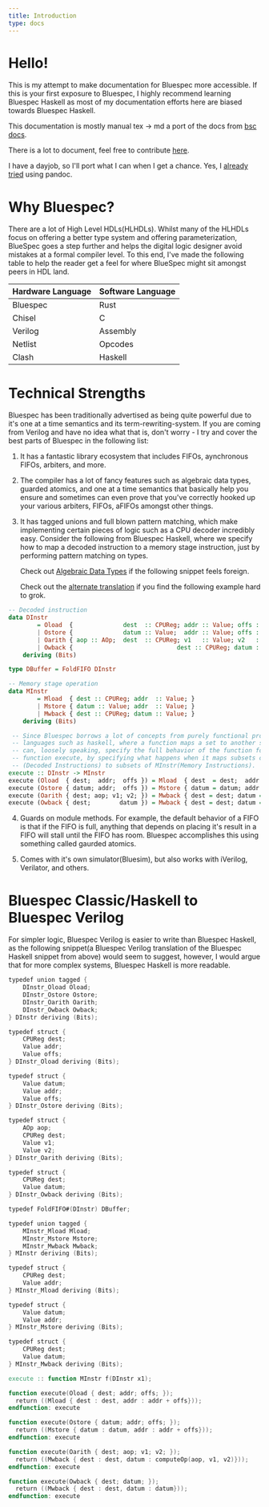 ```yaml
---
title: Introduction
type: docs
---
```


# Hello!

This is my attempt to make documentation for Bluespec more accessible. If this is your first exposure to Bluespec, I highly recommend learning Bluespec Haskell as most of my documentation efforts here are biased towards Bluespec Haskell.

This documentation is mostly manual tex -> md a port of the docs from [bsc docs](https://github.com/B-Lang-org/bsc/tree/main/doc).

There is a lot to document, feel free to contribute [here](https://github.com/ThePerfectComputer/bluespec-docs).

I have a dayjob, so I'll port what I can when I get a chance. Yes, I [already tried](https://github.com/B-Lang-org/bsc/issues/377#issuecomment-1378079031) using pandoc.

# Why Bluespec?

There are a lot of High Level HDLs(HLHDLs). Whilst many of the HLHDLs focus on offering a better type system and offering parameterization, BlueSpec goes a step further and helps the digital logic designer avoid mistakes at a formal compiler level. To this end, I've made the following table to help the reader get a feel for where BlueSpec might sit amongst peers in HDL land.

| Hardware Language | Software Language |
|-------------------|-------------------|
| Bluespec          | Rust              |
| Chisel            | C                 |
| Verilog           | Assembly          |
| Netlist           | Opcodes           |
| Clash             | Haskell           |

# Technical Strengths

Bluespec has been traditionally advertised as being quite powerful due to it's one at a time semantics and its term-rewriting-system. If you are coming from Verilog and have no idea what that is, don't worry - I try and cover the best parts of Bluespec in the following list:

1. It has a fantastic library ecosystem that includes FIFOs, aynchronous FIFOs, arbiters, and more.

2. The compiler has a lot of fancy features such as algebraic data types, guarded atomics, and one at a time semantics that basically help you ensure and sometimes can even prove that you've correctly hooked up your various arbiters, FIFOs, aFIFOs amongst other things.

3. It has tagged unions and full blown pattern matching, which make implementing certain pieces of logic such as a CPU decoder incredibly easy. Consider the following from Bluespec Haskell, where we specify how to map a decoded instruction to a memory stage instruction, just by performing pattern matching on types.

   Check out [Algebraic Data Types](https://wiki.haskell.org/Algebraic_data_type) if the following snippet feels foreign.

   Check out the [alternate translation](./#bluespec-classichaskell-to-bluespec-verilog) if you find the following example hard to grok.

```haskell
-- Decoded instruction
data DInstr
        = Oload  {              dest  :: CPUReg; addr :: Value; offs :: Value }
        | Ostore {              datum :: Value;  addr :: Value; offs :: Value }
        | Oarith { aop :: AOp;  dest  :: CPUReg; v1   :: Value; v2   :: Value }
        | Owback {                             dest :: CPUReg; datum :: Value }
    deriving (Bits)

type DBuffer = FoldFIFO DInstr

-- Memory stage operation
data MInstr
        = Mload  { dest :: CPUReg; addr  :: Value; }
        | Mstore { datum :: Value; addr  :: Value; }
        | Mwback { dest :: CPUReg; datum :: Value; }
    deriving (Bits)

 -- Since Bluespec borrows a lot of concepts from purely functional programming
 -- languages such as haskell, where a function maps a set to another set, we
 -- can, loosely speaking, specify the full behavior of the function following 
 -- function execute, by specifying what happens when it maps subsets of DInstr
 -- (Decoded Instructions) to subsets of MInstr(Memory Instructions).
execute :: DInstr -> MInstr
execute (Oload  { dest;  addr;  offs }) = Mload  { dest  = dest;  addr = addr + offs }
execute (Ostore { datum; addr;  offs }) = Mstore { datum = datum; addr = addr + offs }
execute (Oarith { dest; aop; v1; v2; }) = Mwback { dest = dest; datum = computeOp aop v1 v2 }
execute (Owback { dest;        datum }) = Mwback { dest = dest; datum = datum }
```

4. Guards on module methods. For example, the default behavior of a FIFO is that if the FIFO is full, anything that depends on placing it's result in a FIFO will stall until the FIFO has room. Bluespec accomplishes this using something called gaurded atomics.

5. Comes with it's own simulator(Bluesim), but also works with iVerilog, Verilator, and others.


# Bluespec Classic/Haskell to Bluespec Verilog

For simpler logic, Bluespec Verilog is easier to write than Bluespec Haskell, as the following snippet(a Bluespec Verilog translation of the Bluespec Haskell snippet from above) would seem to suggest, however, I would argue that for more complex systems, Bluespec Haskell is more readable.

```verilog
typedef union tagged {
    DInstr_Oload Oload;
    DInstr_Ostore Ostore;
    DInstr_Oarith Oarith;
    DInstr_Owback Owback;
} DInstr deriving (Bits);

typedef struct {
    CPUReg dest;
    Value addr;
    Value offs;
} DInstr_Oload deriving (Bits);

typedef struct {
    Value datum;
    Value addr;
    Value offs;
} DInstr_Ostore deriving (Bits);

typedef struct {
    AOp aop;
    CPUReg dest;
    Value v1;
    Value v2;
} DInstr_Oarith deriving (Bits);

typedef struct {
    CPUReg dest;
    Value datum;
} DInstr_Owback deriving (Bits);

typedef FoldFIFO#(DInstr) DBuffer;

typedef union tagged {
    MInstr_Mload Mload;
    MInstr_Mstore Mstore;
    MInstr_Mwback Mwback;
} MInstr deriving (Bits);

typedef struct {
    CPUReg dest;
    Value addr;
} MInstr_Mload deriving (Bits);

typedef struct {
    Value datum;
    Value addr;
} MInstr_Mstore deriving (Bits);

typedef struct {
    CPUReg dest;
    Value datum;
} MInstr_Mwback deriving (Bits);

execute :: function MInstr f(DInstr x1);

function execute(Oload { dest; addr; offs; });
  return ((Mload { dest : dest, addr : addr + offs}));
endfunction: execute

function execute(Ostore { datum; addr; offs; });
  return ((Mstore { datum : datum, addr : addr + offs}));
endfunction: execute

function execute(Oarith { dest; aop; v1; v2; });
  return ((Mwback { dest : dest, datum : computeOp(aop, v1, v2)}));
endfunction: execute

function execute(Owback { dest; datum; });
  return ((Mwback { dest : dest, datum : datum}));
endfunction: execute
```
